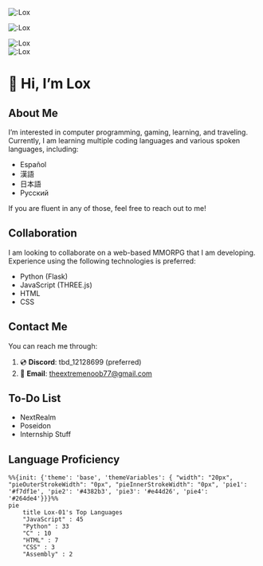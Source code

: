 ![:Lox](https://count.getloli.com/@:Lox?theme=moebooru-h)

![:Lox](https://count.getloli.com/@:Lox?theme=booru-lewd)

![:Lox](https://count.getloli.com/@:Lox?theme=rule34)
\
![:Lox](https://count.getloli.com/@:Lox?theme=moebooru)


# 👋 Hi, I’m Lox

## About Me
I’m interested in computer programming, gaming, learning, and traveling. Currently, I am learning multiple coding languages and various spoken languages, including:
- Español
- 漢語
- 日本語
- Русский

If you are fluent in any of those, feel free to reach out to me!

## Collaboration
I am looking to collaborate on a web-based MMORPG that I am developing. Experience using the following technologies is preferred:
- Python (Flask)
- JavaScript (THREE.js)
- HTML
- CSS

## Contact Me
You can reach me through:
1. 💿 **Discord**: tbd_12128699 (preferred)
2. 📧 **Email**: theextremenoob77@gmail.com

## To-Do List
- NextRealm
- Poseidon
- Internship Stuff

## Language Proficiency
```mermaid
%%{init: {'theme': 'base', 'themeVariables': { "width": "20px", "pieOuterStrokeWidth": "0px", "pieInnerStrokeWidth": "0px", 'pie1': '#f7df1e', 'pie2': '#4382b3', 'pie3': '#e44d26', 'pie4': '#264de4'}}}%%
pie
    title Lox-01's Top Languages
    "JavaScript" : 45
    "Python" : 33
    "C" : 10
    "HTML" : 7
    "CSS" : 3
    "Assembly" : 2
